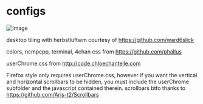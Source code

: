 # configs
![image](https://my.mixtape.moe/jonwmf.png)

desktop tiling with herbstluftwm courtesy of https://github.com/ward6slick

colors, ncmpcpp, terminal, 4chan css  from https://github.com/phallus

userChrome.css from http://code.chloechantelle.com

Firefox style only requires userChrome.css, however if you want the vertical and horizontal scrollbars to be hidden, you must include the userChrome subfolder and the javascript contained therein. 
scrollbars btfo thanks to https://github.com/Aris-t2/Scrollbars
